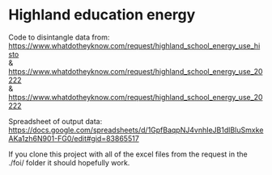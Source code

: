 # Highland education energy

Code to disintangle data from:<br />
https://www.whatdotheyknow.com/request/highland_school_energy_use_histo <br />
&<br />
https://www.whatdotheyknow.com/request/highland_school_energy_use_20222 <br />
&<br />
https://www.whatdotheyknow.com/request/highland_school_energy_use_20222 <br />

Spreadsheet of output data:<br />
https://docs.google.com/spreadsheets/d/1GpfBaqpNJ4vnhIeJB1dlBIuSmxkeAKa1zh6N901-FG0/edit#gid=83865517 <br />

If you clone this project with all of the excel files from the request in the ./foi/ folder it should hopefully work.<br />
